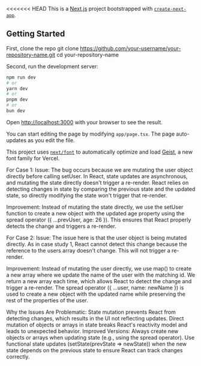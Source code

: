 <<<<<<< HEAD
This is a [Next.js](https://nextjs.org) project bootstrapped with [`create-next-app`](https://nextjs.org/docs/app/api-reference/cli/create-next-app).

## Getting Started
First, clone the repo 
git clone https://github.com/your-username/your-repository-name.git
cd your-repository-name

Second, run the development server:

```bash
npm run dev
# or
yarn dev
# or
pnpm dev
# or
bun dev
```

Open [http://localhost:3000](http://localhost:3000) with your browser to see the result.

You can start editing the page by modifying `app/page.tsx`. The page auto-updates as you edit the file.

This project uses [`next/font`](https://nextjs.org/docs/app/building-your-application/optimizing/fonts) to automatically optimize and load [Geist](https://vercel.com/font), a new font family for Vercel.


For Case 1: 
Issue: The bug occurs because we are mutating the user object directly before calling setUser. In React, state updates are asynchronous, and mutating the state directly doesn't trigger a re-render. React relies on detecting changes in state by comparing the previous state and the updated state, so directly modifying the state won't trigger that re-render.

Improvement:  Instead of mutating the state directly, we use the setUser function to create a new object with the updated age property using the spread operator ({ ...prevUser, age: 26 }). This ensures that React properly detects the change and triggers a re-render.

For Case 2: 
Issue: The issue here is that the user object is being mutated directly. As in case study 1, React cannot detect this change because the reference to the users array doesn't change. This will not trigger a re-render.

Improvement:  Instead of mutating the user directly, we use map() to create a new array where we update the name of the user with the matching id. We return a new array each time, which allows React to detect the change and trigger a re-render. The spread operator ({ ...user, name: newName }) is used to create a new object with the updated name while preserving the rest of the properties of the user.

Why the Issues Are Problematic:
State mutation prevents React from detecting changes, which results in the UI not reflecting updates.
Direct mutation of objects or arrays in state breaks React's reactivity model and leads to unexpected behavior.
Improved Versions:
Always create new objects or arrays when updating state (e.g., using the spread operator).
Use functional state updates (setState(prevState => newState)) when the new state depends on the previous state to ensure React can track changes correctly.
